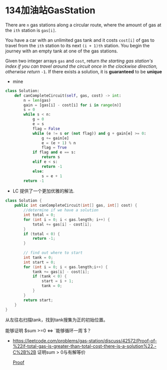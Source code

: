 # 134加油站GasStation

There are `n` gas stations along a circular route, where the amount of gas at the `ith` station is `gas[i]`.

You have a car with an unlimited gas tank and it costs `cost[i]` of gas to travel from the `ith` station to its next `(i + 1)th` station. You begin the journey with an empty tank at one of the gas stations.

Given two integer arrays `gas` and `cost`, return *the starting gas station's index if you can travel around the circuit once in the clockwise direction, otherwise return* `-1`. If there exists a solution, it is **guaranteed** to be **unique**

* mine

```python
class Solution:
    def canCompleteCircuit(self, gas, cost) -> int:
        n = len(gas)
        gain = [gas[i] - cost[i] for i in range(n)]
        s = 0
        while s < n:
            g = 0
            e = s
            flag = False
            while (e != s or (not flag)) and g + gain[e] >= 0:
                g += gain[e]
                e = (e + 1) % n
                flag = True
            if flag and e == s:
                return s
            elif e < s:
                return -1
            else:
                s = e + 1
        return -1
```



* LC 提供了一个更加优雅的解法.

```cpp
class Solution {
    public int canCompleteCircuit(int[] gas, int[] cost) {
        //determine if we have a solution
        int total = 0;
        for (int i = 0; i < gas.length; i++) {
            total += gas[i] - cost[i];
        }
        if (total < 0) {
            return -1;
        }
   
        // find out where to start
        int tank = 0;
        int start = 0;
        for (int i = 0; i < gas.length;i++) {
            tank += gas[i] - cost[i];
            if (tank < 0) {
                start = i + 1;
                tank = 0;
            }
        }
        return start;
    }
}
```

从左往右扫描tank，找到tank搜集为正的初始位置。

能够证明 $sum >=0 <=> `能够循环一周`​$？

* https://leetcode.com/problems/gas-station/discuss/42572/Proof-of-%22if-total-gas-is-greater-than-total-cost-there-is-a-solution%22.-C%2B%2B 证明sum > 0与有解等价

  [Proof](https://leetcode.com/problems/gas-station/discuss/42572/Proof-of-"if-total-gas-is-greater-than-total-cost-there-is-a-solution".-C++/358739)